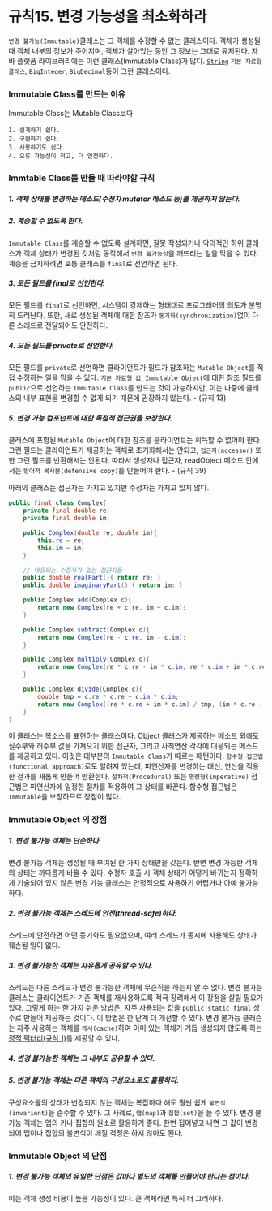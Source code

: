# 규칙15. 변경 가능성을 최소화하라

`변경 불가능(Immutable)`클래스는 그 객체를 수정할 수 없는 클래스이다. 객체가 생성될 때 객체 내부의 정보가 주어지며, 객체가 살아있는 동안 그 정보는 그대로 유지된다. 자바 플랫폼 라이브러리에는 이런 클래스(Immutable Class)가 많다. [`String`](https://github.com/singhee/TIL/blob/master/java/string.md) `기본 자료형 클래스`, `BigInteger`, `BigDecimal`등이 그런 클래스이다. 


### Immutable Class를 만드는 이유
Immutable Class는 Mutable Class보다 

	1. 설계하기 쉽다.
	2. 구현하기 쉽다.
	3. 사용하기도 쉽다. 
	4. 오류 가능성이 적고, 더 안전하다. 

### Immtable Class를 만들 때 따라야할 규칙
##### 1. 객체 상태를 변경하는 메소드(수정자 mutator 메소드 등)를 제공하지 않는다.
##### 2. 계승할 수 없도록 한다.
`Immutable Class`를 계승할 수 없도록 설계하면, 잘못 작성되거나 악의적인 하위 클래스가 객체 상태가 변경된 것처럼 동작해서 `변경 불가능성`을 깨뜨리는 일을 막을 수 있다. 계승을 금지하려면 보통 클래스를 `final`로 선언하면 된다.
##### 3. 모든 필드를 final로 선언한다.
모든 필드를 `final`로 선언하면, 시스템이 강제하는 형태대로 프로그래머의 의도가 분명히 드러난다. 또한, 새로 생성된 객체에 대한 참조가 `동기화(synchronization)`없이 다른 스레드로 전달되어도 안전하다.
##### 4. 모든 필드를 private로 선언한다.
모든 필드를 `private`로 선언하면 클라이언트가 필드가 참조하는 `Mutable Object`를 직접 수정하는 일을 막을 수 있다. `기본 자료형 값`, `Immutable Object`에 대한 참조 필드를 `public`으로 선언하는 `Immutable Class`를 만드는 것이 가능하지만, 이는 나중에 클래스의 내부 표현을 변경할 수 없게 되기 때문에 권장하지 않는다. - (규칙 13)
##### 5. 변경 가능 컴포넌트에 대한 독점적 접근권을 보장한다.
클래스에 포함된 `Mutable Object`에 대한 참조를 클라이언트는 획득할 수 없어야 한다. 그런 필드는 클라이언트가 제공하는 객체로 초기화해서는 안되고, `접근자(accessor)` 또한 그런 필드를 반환해서는 안된다. 따라서 생성자나 접근자, readObject 메소드 안에서는 `방어적 복사본(defensive copy)`를 만들어야 한다. - (규칙 39)

아래의 클래스는 접근자는 가지고 있지만 수정자는 가지고 있지 않다.
```java
public final class Complex{
	private final double re;
	private final double im;

	public Complex(double re, double im){
		this.re = re;
		this.im = im;
	}

	// 대응되는 수정자가 없는 접근자들
	public double realPart(){ return re; }
	public double imaginaryPart() { return im; }

	public Complex add(Complex c){
		return new Complex(re + c.re, im + c.im);
	}

	public Complex subtract(Complex c){
		return new Complex(re - c.re, im - c.im);
	}

	public Complex multiply(Complex c){
		return new Complex(re * c.re - im * c.im, re * c.im + im * c.re);
	}

	public Complex divide(Complex c){
		double tmp = c.re * c.re + c.im * c.im;
		return new Complex((re * c.re + im * c.im) / tmp, (im * c.re - re * c.im) / tmp);
	}
}
```

이 클래스는 복소스를 표현하는 클래스이다. Object 클래스가 제공하는 메소드 외에도 실수부와 허수부 값을 가져오기 위한 접근자, 그리고 사칙연산 각각에 대응되는 메소드를 제공하고 있다. 이것은 대부분의 `Immutable Class`가 따르는 패턴이다. `함수형 접근법(functional approach)`로도 알려져 있는데, 피연산자를 변경하는 대신, 연산을 적용한 결과를 새롭게 만들어 반환한다. `절차적(Procedural)` 또는 `명령형(imperative)` 접근법은 피연산자에 일정한 절차를 적용하여 그 상태를 바꾼다. 함수형 접근법은 `Immutable`을 보장하므로 장점이 많다. 

### Immutable Object 의 장점
##### 1. 변경 불가능 객체는 단순하다.
변경 불가능 객체는 생성될 때 부여된 한 가지 상태만을 갖는다. 반면 변경 가능한 객체의 상태는 까다롭게 바뀔 수 있다. 수정자 호출 시 객체 상태가 어떻게 바뀌는지 정확하게 기술되어 있지 않은 변경 가능 클래스는 안정적으로 사용하기 어렵거나 아예 불가능하다.
##### 2. 변경 불가능 객체는 스레드에 안전(thread-safe)하다.
스레드에 안전하면 어떤 동기화도 필요없으며, 여러 스레드가 동시에 사용해도 상태가 훼손될 일이 없다.
##### 3. 변경 불가능한 객체는 자유롭게 공유할 수 있다.
스레드는 다른 스레드가 변경 불가능한 객체에 무슨직을 하는지 알 수 없다. 변경 불가능 클래스는 클라이언트가 기존 객체를 재사용하도록 적극 장려해서 이 장점을 살릴 필요가 있다. 그렇게 하는 한 가지 쉬운 방법은, 자주 사용되는 값을 `public static final` 상수로 만들어 제공하는 것이다. 이 방법은 한 단계 더 개선할 수 있다. 변경 불가능 클래슨는 자주 사용하는 객체를 `캐시(cache)`하여 이미 있는 객체가 거듭 생성되지 않도록 하는 [정적 팩터리(규칙 1)]()를 제공할 수 있다.
##### 4. 변경 불가능한 객체는 그 내부도 공유할 수 있다.
##### 5. 변경 불가능 객체는 다른 객체의 구성요소로도 훌륭하다.
구성요소들의 상태가 변경되지 않는 객체는 복잡하다 해도 훨씬 쉽게 `불변식(invarient)`을 준수할 수 있다. 그 사례로, `맵(map)`과 `집합(set)`을 들 수 있다. 변경 불가능 객체는 맵의 키나 집합의 원소로 활용하기 좋다. 한번 집어넣고 나면 그 값이 변경되어 맵이나 집합의 불변식이 깨질 걱정은 하지 않아도 된다.

### Immutable Object 의 단점
##### 1. 변경 불가능 객체의 유일한 단점은 값마다 별도의 객체를 만들어야 한다는 점이다.
이는 객체 생성 비용이 높을 가능성이 있다. 큰 객체라면 특히 더 그러하다.